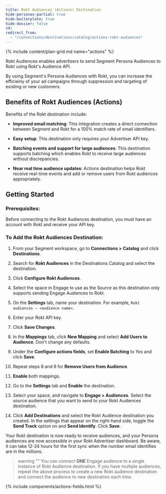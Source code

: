 ```yaml
---
title: Rokt Audiences (Actions) Destination
hide-personas-partial: true
hide-boilerplate: true
hide-dossier: false
id: 
redirect_from:
  - "/connections/destinations/catalog/actions-rokt-audiences" 
---
```

{% include content/plan-grid.md name="actions" %}

Rokt Audiences enables advertisers to send Segment Persona Audiences to Rokt using Rokt's Audience API.

By using Segment's Persona Audiences with Rokt, you can increase the efficieiny of your ad campaigns through suppression and targeting of existing or new customers. 

## Benefits of Rokt Audiences (Actions)

Benefits of the Rokt destination include:
- **Improved email matching**: This integration creates a direct connection between Segment and Rokt for a 100% match rate of email identifiers. 

- **Easy setup**: This destination only requires your Advertiser API key.

- **Batching events and support for large audiences**: This destination supports batching which enables Rokt to receive large audiences without discrepancies.

- **Near real time audience updates**: Actions destination helps Rokt receive real-time events and add or remove users from Rokt audiences appropriately.

## Getting Started

### Prerequisites:

Before connecting to the Rokt Audiences destination, you must have an account with Rokt and receive your API key.

### To Add the Rokt Audiences Destination:

1. From your Segment workspace, go to **Connections > Catalog** and click **Destinations**.

2. Search for **Rokt Audiences** in the Destinations Catalog and select the destination.

3. Click **Configure Rokt Audiences**.

4. Select the space in Engage to use as the Source as this destination only supports sending Engage Audiences to Rokt.

5. On the **Settings** tab, name your destination. For example, `Rokt audiences – <audience name>`.

6. Enter your Rokt API key.

7. Click **Save Changes**.  

8. In the **Mappings** tab, click **New Mapping** and select **Add Users to Audience**. Don't change any defaults.

9. Under the **Configure actions fields**, set **Enable Batching** to *Yes* and click **Save**.  

7. Repeat steps 8 and 9 for **Remove Users from Audience**.

8. **Enable** both mappings.

9. Go to the **Settings** tab and **Enable** the destination.

10. Select your space, and navigate to **Engage > Audiences**. Select the source audience that you want to send to your Rokt Audiences destination.

11. Click **Add Destinations** and select the Rokt Audience destination you created. In the settings that appear on the right-hand side, toggle the **Send Track** option on and **Send Identify**. Click **Save**. 

Your Rokt destination is now ready to receive audiences, and your Persona audiences are now accessible in your Rokt Advertiser dashboard. Be aware, it can take 12-24 hours for the first sync when the number email identifies are in the millions. 

> warning ""
> You can connect **ONE** Engage audience to a single instance of Rokt Audience destination. If you have multiple audiences, repeat the above process to create a new Rokt audience destination and connect the audience to new destination each time.

{% include components/actions-fields.html %}